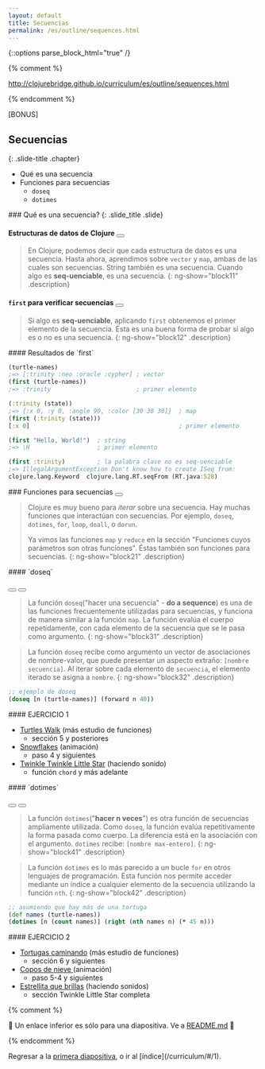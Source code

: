 ```yaml
---
layout: default
title: Secuencias
permalink: /es/outline/sequences.html
---
```


{::options parse_block_html="true" /}

{% comment %}

http://clojurebridge.github.io/curriculum/es/outline/sequences.html

{% endcomment %}

<section>
[BONUS]

Secuencias
-------------------------
{: .slide-title .chapter}

* Qué es una secuencia
* Funciones para secuencias
    * `doseq`
    * `dotimes`
</section>

<section ng-controller="NarrativeController">
### Qué es una secuencia?
{: .slide_title .slide}

#### Estructuras de datos de Clojure <button class="link" ng-bind-html="details" ng-model="block11" ng-click="block11=!block11"></button>

> En Clojure, podemos decir que cada estructura de datos es una secuencia.
> Hasta ahora, aprendimos sobre `vector` y `map`, ambas de las cuales son secuencias.
> String también es una secuencia. Cuando algo es **seq-uenciable**, es una secuencia.
{: ng-show="block11" .description}

#### `first` para verificar secuencias <button class="link" ng-bind-html="details" ng-model="block12" ng-click="block12=!block12"></button>

> Si algo es **seq-uenciable**, aplicando `first` obtenemos el primer elemento de la secuencia.
> Ésta es una buena forma de probar si algo es o no es una secuencia.
{: ng-show="block12" .description}
</section>

<section ng-controller="NarrativeController">
#### Resultados de `first`

```clojure
(turtle-names)
;=> [:trinity :neo :oracle :cypher] ; vector
(first (turtle-names))
;=> :trinity                        ; primer elemento

(:trinity (state))
;=> {:x 0, :y 0, :angle 90, :color [30 30 30]}  ; map
(first (:trinity (state)))
[:x 0]                                          ; primer elemento

(first "Hello, World!")  ; string
;=> \H                   ; primer elemento

(first :trinity)         ; la palabra clave no es seq-uenciable
;=> IllegalArgumentException Don't know how to create ISeq from:
clojure.lang.Keyword  clojure.lang.RT.seqFrom (RT.java:528)
```
</section>

<section ng-controller="NarrativeController">
### Funciones para secuencias
<button class="link" ng-bind-html="details" ng-model="block21" ng-click="block21=!block21"></button>

> Clojure es muy bueno para *iterar* sobre una secuencia.
> Hay muchas funciones que interactúan con secuencias.
> Por ejemplo, `doseq`, `dotimes`, `for`, `loop`, `doall`, o `dorun`.
>
> Ya vimos las funciones `map` y `reduce` en la sección "Funciones cuyos parámetros son otras funciones". Éstas también son funciones para secuencias.
{: ng-show="block21" .description}
</section>

<section ng-controller="NarrativeController">
#### `doseq`

<button class="link" ng-bind-html="details1" ng-model="block31" ng-click="block31=!block31"></button>
<button class="link" ng-bind-html="details2" ng-model="block32" ng-click="block32=!block32"></button>

> La función `doseq`("hacer una secuencia" - **do a sequence**) es una de las funciones frecuentemente utilizadas
>  para secuencias, y funciona de manera similar a la función `map`.
> La función evalúa el cuerpo repetidamente, con cada elemento de la secuencia
> que se le pasa como argumento.
{: ng-show="block31" .description}

> La función `doseq` recibe como argumento un vector de asociaciones de
> nombre-valor, que puede presentar un aspecto extraño: `[nombre secuencia]`. Al iterar sobre cada elemento
> de `secuencia`, el elemento iterado se asigna a `nombre`.
{: ng-show="block32" .description}

```clojure
;; ejemplo de doseq
(doseq [n (turtle-names)] (forward n 40))
```
</section>

<section>
#### EJERCICIO 1

* [Turtles Walk](https://github.com/ClojureBridge/welcometoclojurebridge/blob/master/outline/TURTLE-SAMPLES.md) (más estudio de funciones)
    - sección 5 y posteriores
* [Snowflakes](https://github.com/ClojureBridgeBA/drawing/blob/master/curriculum/create-something.md) (animación)
    - paso 4 y siguientes
* [Twinkle Twinkle Little Star](https://github.com/ClojureBridge/tones/blob/master/curriculum/01-piano-chords.md) (haciendo sonido)
    - función `chord` y más adelante
</section>

<section ng-controller="NarrativeController">
#### `dotimes`

<button class="link" ng-bind-html="details1" ng-model="block41" ng-click="block41=!block41"></button>
<button class="link" ng-bind-html="details2" ng-model="block42" ng-click="block42=!block42"></button>

> La función `dotimes`("**hacer n veces**") es otra función de secuencias
> ampliamente utilizada. Como `doseq`, la función evalúa repetitivamente
> la forma pasada como cuerpo. La diferencia está en la asociación con el 
> argumento. `dotimes` recibe: `[nombre max-entero]`.
{: ng-show="block41" .description}

> La función `dotimes` es lo más parecido a un bucle `for` en otros lenguajes
> de programación. Esta función nos permite acceder mediante un índice a cualquier
> elemento de la secuencia utilizando la función `nth`.
{: ng-show="block42" .description}

```clojure
;; asumiendo que hay más de una tortuga
(def names (turtle-names))
(dotimes [n (count names)] (right (nth names n) (* 45 n)))
```
</section>

<section>
#### EJERCICIO 2

* [Tortugas caminando](https://github.com/ClojureBridge/welcometoclojurebridge/blob/master/outline/TURTLE-SAMPLES.md) (más estudio de funciones)
    - sección 6 y siguientes
* [Copos de nieve ](https://github.com/ClojureBridgeBA/drawing/blob/master/curriculum/create-something.md) (animación)
    - paso 5-4 y siguientes
* [Estrellita que brillas](https://github.com/ClojureBridge/tones/blob/master/curriculum/01-piano-chords.md) (haciendo sonidos)
    - sección Twinkle Little Star completa
</section>


{% comment %}

:star2: Un enlace inferior es sólo para una diapositiva. Ve a [README.md](../README.md) :star2:

{% endcomment %}

<section>
Regresar a la <a href="javascript:;" onClick="Reveal.slide(1);">primera diapositiva</a>,
o ir al [índice](/curriculum/#/1).
</section>
	